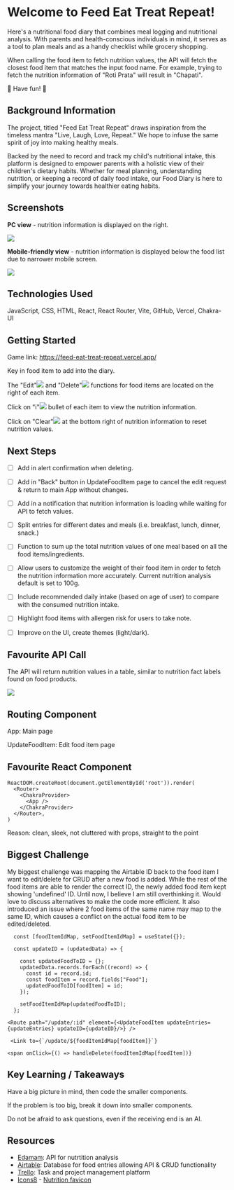 # Welcome to Feed Eat Treat Repeat!

Here's a nutritional food diary that combines meal logging and nutritional analysis. With parents and health-conscious individuals in mind, it serves as a tool to plan meals and as a handy checklist while grocery shopping.

When calling the food item to fetch nutrition values, the API will fetch the closest food item that matches the input food name. For example, trying to fetch the nutrition information of "Roti Prata" will result in "Chapati".

:cherries: Have fun! :carrot:

## Background Information

The project, titled "Feed Eat Treat Repeat" draws inspiration from the timeless mantra "Live, Laugh, Love, Repeat." We hope to infuse the same spirit of joy into making healthy meals.

Backed by the need to record and track my child's nutritional intake, this platform is designed to empower parents with a holistic view of their children's dietary habits. Whether for meal planning, understanding nutrition, or keeping a record of daily food intake, our Food Diary is here to simplify your journey towards healthier eating habits.

## Screenshots

**PC view** - nutrition information is displayed on the right.

<img src="/Feed%20Eat%20Treat%20Repeat/public/pc_view.png">

**Mobile-friendly view** - nutrition information is displayed below the food list due to narrower mobile screen.

<img src="/Feed%20Eat%20Treat%20Repeat/public/mobile_view.png">

## Technologies Used

JavaScript, CSS, HTML, React, React Router, Vite, GitHub, Vercel, Chakra-UI

## Getting Started

Game link: https://feed-eat-treat-repeat.vercel.app/

Key in food item to add into the diary.

The "Edit"<img src="/Feed%20Eat%20Treat%20Repeat/public/edit.png"> and "Delete"<img src="/Feed%20Eat%20Treat%20Repeat/public/delete.png"> functions for food items are located on the right of each item.

Click on "i"<img src="/Feed%20Eat%20Treat%20Repeat/public/info.png"> bullet of each item to view the nutrition information.

Click on "Clear"<img src="/Feed%20Eat%20Treat%20Repeat/public/clear.png"> at the bottom right of nutrition information to reset nutrition values.

## Next Steps

- [ ] Add in alert confirmation when deleting.
- [ ] Add in "Back" button in UpdateFoodItem page to cancel the edit request & return to main App without changes.
- [ ] Add in a notification that nutrition information is loading while waiting for API to fetch values.
- [ ] Split entries for different dates and meals (i.e. breakfast, lunch, dinner, snack.)
- [ ] Function to sum up the total nutrition values of one meal based on all the food items/ingredients.
- [ ] Allow users to customize the weight of their food item in order to fetch the nutrition information more accurately. Current nutrition analysis default is set to 100g.
- [ ] Include recommended daily intake (based on age of user) to compare with the consumed nutrition intake.
- [ ] Highlight food items with allergen risk for users to take note.
- [ ] Improve on the UI, create themes (light/dark).


## Favourite API Call

The API will return nutrition values in a table, similar to nutrition fact labels found on food products.

<img src="/Feed%20Eat%20Treat%20Repeat/public/apireturn.png">

## Routing Component

App: Main page 

UpdateFoodItem: Edit food item page 

## Favourite React Component

```
ReactDOM.createRoot(document.getElementById('root')).render(
  <Router>
    <ChakraProvider>
      <App />
    </ChakraProvider>
  </Router>,
)
```

Reason: clean, sleek, not cluttered with props, straight to the point

## Biggest Challenge

My biggest challenge was mapping the Airtable ID back to the food item I want to edit/delete for CRUD after a new food is added. While the rest of the food items are able to render the correct ID, the newly added food item kept showing 'undefined' ID. Until now, I believe I am still overthinking it. Would love to discuss alternatives to make the code more efficient. It also introduced an issue where 2 food items of the same name may map to the same ID, which causes a conflict on the actual food item to be edited/deleted.

```
  const [foodItemIdMap, setFoodItemIdMap] = useState({});
```

```
  const updateID = (updatedData) => {

    const updatedFoodToID = {};
    updatedData.records.forEach((record) => {
      const id = record.id;
      const foodItem = record.fields["Food"];
      updatedFoodToID[foodItem] = id;
    });

    setFoodItemIdMap(updatedFoodToID);
  };
```

```
<Route path="/update/:id" element={<UpdateFoodItem updateEntries={updateEntries} updateID={updateID}/>} />
```

```
 <Link to={`/update/${foodItemIdMap[foodItem]}`} 
``` 

```
<span onClick={() => handleDelete(foodItemIdMap[foodItem])}
```

## Key Learning / Takeaways

Have a big picture in mind, then code the smaller components.

If the problem is too big, break it down into smaller components.

Do not be afraid to ask questions, even if the receiving end is an AI.

## Resources

- [Edamam](https://www.edamam.com/): API for nutrtition analysis
- [Airtable](https://airtable.com/app0oXVuGeHq2HRYJ/shrNAt1ACcjkQxAAg): Database for food entries allowing API & CRUD functionality
- [Trello](https://trello.com/invite/b/oB1SgKRV/ATTI3f5d94730f85d98434743a356613b6839038BC90/feed-eat-treat-repeat): Task and project management platform
- [Icons8](https://icons8.com) - [Nutrition favicon](https://icons8.com/icon/104293/organic-food)